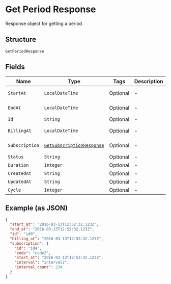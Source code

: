 
# Get Period Response

Response object for getting a period

## Structure

`GetPeriodResponse`

## Fields

| Name | Type | Tags | Description | Getter | Setter |
|  --- | --- | --- | --- | --- | --- |
| `StartAt` | `LocalDateTime` | Optional | - | LocalDateTime getStartAt() | setStartAt(LocalDateTime startAt) |
| `EndAt` | `LocalDateTime` | Optional | - | LocalDateTime getEndAt() | setEndAt(LocalDateTime endAt) |
| `Id` | `String` | Optional | - | String getId() | setId(String id) |
| `BillingAt` | `LocalDateTime` | Optional | - | LocalDateTime getBillingAt() | setBillingAt(LocalDateTime billingAt) |
| `Subscription` | [`GetSubscriptionResponse`](../../doc/models/get-subscription-response.md) | Optional | - | GetSubscriptionResponse getSubscription() | setSubscription(GetSubscriptionResponse subscription) |
| `Status` | `String` | Optional | - | String getStatus() | setStatus(String status) |
| `Duration` | `Integer` | Optional | - | Integer getDuration() | setDuration(Integer duration) |
| `CreatedAt` | `String` | Optional | - | String getCreatedAt() | setCreatedAt(String createdAt) |
| `UpdatedAt` | `String` | Optional | - | String getUpdatedAt() | setUpdatedAt(String updatedAt) |
| `Cycle` | `Integer` | Optional | - | Integer getCycle() | setCycle(Integer cycle) |

## Example (as JSON)

```json
{
  "start_at": "2016-03-13T12:52:32.123Z",
  "end_at": "2016-03-13T12:52:32.123Z",
  "id": "id0",
  "billing_at": "2016-03-13T12:52:32.123Z",
  "subscription": {
    "id": "id4",
    "code": "code2",
    "start_at": "2016-03-13T12:52:32.123Z",
    "interval": "interval2",
    "interval_count": 234
  }
}
```

